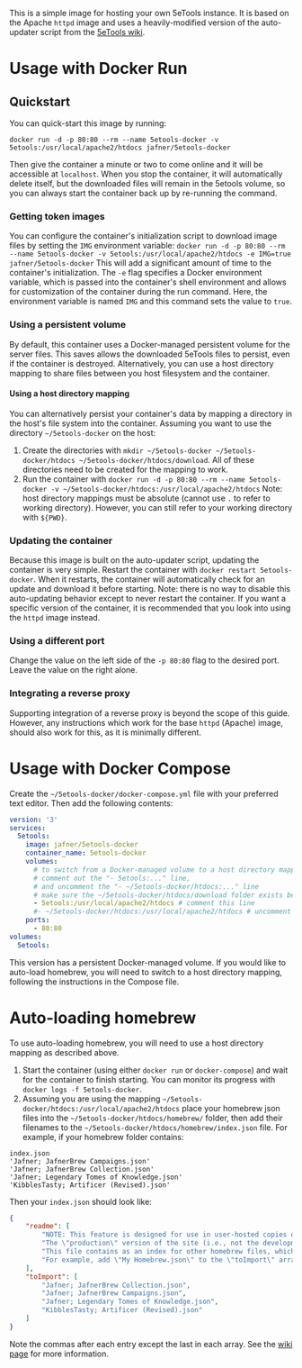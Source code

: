 This is a simple image for hosting your own 5eTools instance. It is based on the Apache `httpd` image and uses a heavily-modified version of the auto-updater script from the [5eTools wiki](https://wiki.5e.tools/index.php/5eTools_Install_Guide).

# Usage with Docker Run

## Quickstart
You can quick-start this image by running:

`docker run -d -p 80:80 --rm --name 5etools-docker -v 5etools:/usr/local/apache2/htdocs jafner/5etools-docker`

Then give the container a minute or two to come online and it will be accessible at `localhost`.
When you stop the container, it will automatically delete itself, but the downloaded files will remain in the 5etools volume, so you can always start the container back up by re-running the command.

### Getting token images
You can configure the container's initialization script to download image files by setting the `IMG` environment variable:
`docker run -d -p 80:80 --rm --name 5etools-docker -v 5etools:/usr/local/apache2/htdocs -e IMG=true jafner/5etools-docker`
This will add a significant amount of time to the container's initialization.
The `-e` flag specifies a Docker environment variable, which is passed into the container's shell environment and allows for customization of the container during the run command. Here, the environment variable is named `IMG` and this command sets the value to `true`.

### Using a persistent volume
By default, this container uses a Docker-managed persistent volume for the server files. This saves allows the downloaded 5eTools files to persist, even if the container is destroyed. Alternatively, you can use a host directory mapping to share files between you host filesystem and the container. 

#### Using a host directory mapping 
You can alternatively persist your container's data by mapping a directory in the host's file system into the container. Assuming you want to use the directory `~/5etools-docker` on the host:

1. Create the directories with `mkdir ~/5etools-docker ~/5etools-docker/htdocs ~/5etools-docker/htdocs/download`. All of these directories need to be created for the mapping to work. 
2. Run the container with `docker run -d -p 80:80 --rm --name 5etools-docker -v ~/5etools-docker/htdocs:/usr/local/apache2/htdocs`
Note: host directory mappings must be absolute (cannot use `.` to refer to working directory). However, you can still refer to your working directory with `${PWD}`. 

### Updating the container
Because this image is built on the auto-updater script, updating the container is very simple. Restart the container with `docker restart 5etools-docker`. When it restarts, the container will automatically check for an update and download it before starting. 
Note: there is no way to disable this auto-updating behavior except to never restart the container. If you want a specific version of the container, it is recommended that you look into using the `httpd` image instead.

### Using a different port
Change the value on the left side of the `-p 80:80` flag to the desired port. Leave the value on the right alone.

### Integrating a reverse proxy
Supporting integration of a reverse proxy is beyond the scope of this guide. 
However, any instructions which work for the base `httpd` (Apache) image, should also work for this, as it is minimally different.

# Usage with Docker Compose
Create the `~/5etools-docker/docker-compose.yml` file with your preferred text editor. Then add the following contents:

```yml
version: '3'
services:
  5etools:
  	image: jafner/5etools-docker
  	container_name: 5etools-docker
  	volumes:
      # to switch from a Docker-managed volume to a host directory mapping,
      # comment out the "- 5etools:..." line, 
      # and uncomment the "- ~/5etools-docker/htdocs:..." line
      # make sure the ~/5etools-docker/htdocs/download folder exists before onlining the stack
  	  - 5etools:/usr/local/apache2/htdocs # comment this line
      #- ~/5etools-docker/htdocs:/usr/local/apache2/htdocs # uncomment this line
  	ports:
  	  - 80:80
volumes:
  5etools:
```

This version has a persistent Docker-managed volume. If you would like to auto-load homebrew, you will need to switch to a host directory mapping, following the instructions in the Compose file.

# Auto-loading homebrew
To use auto-loading homebrew, you will need to use a host directory mapping as described above. 

1. Start the container (using either `docker run` or `docker-compose`) and wait for the container to finish starting. You can monitor its progress with `docker logs -f 5etools-docker`.
2. Assuming you are using the mapping `~/5etools-docker/htdocs:/usr/local/apache2/htdocs` place your homebrew json files into the `~/5etools-docker/htdocs/homebrew/` folder, then add their filenames to the `~/5etools-docker/htdocs/homebrew/index.json` file.
For example, if your homebrew folder contains:
```
index.json
'Jafner; JafnerBrew Campaigns.json'
'Jafner; JafnerBrew Collection.json'
'Jafner; Legendary Tomes of Knowledge.json'
'KibblesTasty; Artificer (Revised).json'
```
Then your `index.json` should look like:
```json
{
    "readme": [
        "NOTE: This feature is designed for use in user-hosted copies of the site, and not for integrating \"official\" 5etools content.",
        "The \"production\" version of the site (i.e., not the development ZIP) has this feature disabled. You can re-enable it by replacing `IS_DEPLOYED = \"X.Y.Z\";` in the file `js/utils.js`, with `IS_DEPLOYED = undefined;`",
        "This file contains as an index for other homebrew files, which should be placed in the same directory.",
        "For example, add \"My Homebrew.json\" to the \"toImport\" array below, and have a valid JSON homebrew file in this (\"homebrew/\") directory."
    ],
    "toImport": [
        "Jafner; JafnerBrew Collection.json",
        "Jafner; JafnerBrew Campaigns.json",
        "Jafner; Legendary Tomes of Knowledge.json",
        "KibblesTasty; Artificer (Revised).json"
    ]
}
```
Note the commas after each entry except the last in each array.
See the [wiki page](https://wiki.5e.tools/index.php/5eTools_Install_Guide) for more information. 